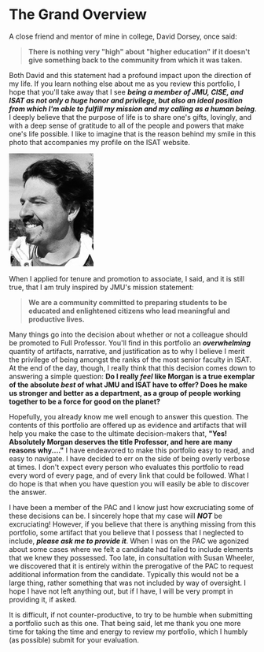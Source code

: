 # The Grand Overview

A close friend and mentor of mine in college, David Dorsey, once said:

> **There is nothing very "high" about "higher education" if it doesn't give something back to the community from which it was taken.**

Both David and this statement had a profound impact upon the direction of my life. If you learn nothing else about me as you review this portfolio, I hope that you'll take away that I see **_being a member of JMU, CISE, and ISAT as not only a huge honor and privilege, but also an ideal position from which I'm able to fulfill my mission and my calling as a human being_**. I deeply believe that the purpose of life is to share one's gifts, lovingly, and with a deep sense of gratitude to all of the people and powers that make one's life possible. I like to imagine that is the reason behind my smile in this photo that accompanies my profile on the ISAT website.

![](/assets/benton.jpg)

When I applied for tenure and promotion to associate, I said, and it is still true, that I am truly inspired by JMU's mission statement:

> **We are a community committed to preparing students to be educated and enlightened citizens who lead meaningful and productive lives.**

Many things go into the decision about whether or not a colleague should be promoted to Full Professor. You'll find in this portfolio an **_overwhelming_** quantity of artifacts, narrative, and justification as to why I believe I merit the privilege of being amongst the ranks of the most senior faculty in ISAT. At the end of the day, though, I really think that this decision comes down to answering a simple question: **Do I really _feel_ like Morgan is a true exemplar of the absolute _best_ of what JMU and ISAT have to offer? Does he make us stronger and better as a department, as a group of people working together to be a force for good on the planet?**

Hopefully, you already know me well enough to answer this question. The contents of this portfolio are offered up as evidence and artifacts that will help you make the case to the ultimate decision-makers that, **"Yes! Absolutely Morgan deserves the title Professor, and here are many reasons why...."** I have endeavored to make this portfolio easy to read, and easy to navigate. I have decided to err on the side of being overly verbose at times. I don't expect every person who evaluates this portfolio to read every word of every page, and of every link that could be followed. What I do hope is that when you have question you will easily be able to discover the answer.

I have been a member of the PAC and I know just how excruciating some of these decisions can be. I sincerely hope that my case will **_NOT_** be excruciating! However, if you believe that there is anything missing from this portfolio, some artifact that you believe that I possess that I neglected to include, **_please ask me to provide it_**. When I was on the PAC we agonized about some cases where we felt a candidate had failed to include elements that we knew they possessed. Too late, in consultation with Susan Wheeler, we discovered that it is entirely within the prerogative of the PAC to request additional information from the candidate. Typically this would not be a large thing, rather something that was not included by way of oversight. I hope I have not left anything out, but if I have, I will be very prompt in providing it, if asked.

It is difficult, if not counter-productive, to try to be humble when submitting a portfolio such as this one. That being said, let me thank you one more time for taking the time and energy to review my portfolio, which I humbly (as possible) submit for your evaluation.